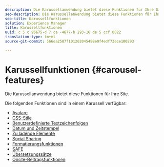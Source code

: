 ```yaml
---
description: Die Karussellanwendung bietet diese Funktionen für Ihre Site.
seo-description: Die Karussellanwendung bietet diese Funktionen für Ihre Site.
seo-title: Karussellfunktionen
solution: Experience Manager
title: Karussellfunktionen
uuid: c 5 c 95675-d 7 ca -4677-b 293-16 de 5 ccf 0022
translation-type: tm+mt
source-git-commit: 566ea2587f101202045488e9f4edf73ece100293

---
```



# Karussellfunktionen {#carousel-features}

Die Karussellanwendung bietet diese Funktionen für Ihre Site.

Die folgenden Funktionen sind in einem Karussell verfügbar:

* [Avatare](/help/using/c-features-livefyre/c-styling-features/c-avatars.md#c_avatars)
* [CSS-Stile](/help/using/c-features-livefyre/c-styling-features/c-css-styling-branding.md#c_css_styling_branding)
* [Benutzerdefinierte Textzeichenfolgen](/help/using/c-features-livefyre/c-custom-text-strings.md#c_custom_text_strings)
* [Datum und Zeitstempel](/help/using/c-features-livefyre/c-styling-features/c-date-and-timestamp.md#c_date_and_timestamp)
* [Zu ladende Elemente](/help/using/c-features-livefyre/c-content-behavior-features/c-content-behavior-features.md#section_q5w_mzl_d1b)
* [Social Sharing](/help/using/c-features-livefyre/c-social-sharing/c-social-sharing.md#c_social_sharing)
* [Formatierungsfunktionen](/help/using/c-features-livefyre/c-styling-features/c-styling-features.md#c_styling_features)
* [SAFE](/help/using/c-features-livefyre/c-about-moderation/c-moderation.md#c_moderation)
* [Übersetzungssätze](/help/using/c-settings-other/c-translation-sets/c-translation-sets.md#c_translation_sets)
* [Onsite-Beitragsfunktionen](/help/using/c-features-livefyre/c-on-site-contribution-features.md#section_vzs_t2s_d1b)

